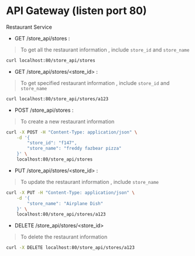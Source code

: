 # API Gateway (listen port 80)

Restaurant Service 

- GET /store_api/stores : 

> To get all the restaurant information , include `store_id` and `store_name` 

```bash
curl localhost:80/store_api/stores
```

- GET /store_api/stores/<store_id> : 

> To get specified restaurant information , include `store_id` and `store_name` 

```bash
curl localhost:80/store_api/stores/a123
```

- POST /store_api/stores : 

> To create a new restaurant information 

```bash
curl -X POST -H "Content-Type: application/json" \
    -d '{
        "store_id": "f147",
        "store_name": "freddy fazbear pizza"
    }' \
    localhost:80/store_api/stores
```
- PUT /store_api/stores/<store_id> : 

> To update the restaurant information , include `store_name`

```bash
curl -X PUT -H "Content-Type: application/json" \
    -d '{
        "store_name": "Airplane Dish"
    }' \
    localhost:80/store_api/stores/a123
```
- DELETE /store_api/stores/<store_id>

> To delete the restaurant information

```bash
curl -X DELETE localhost:80/store_api/stores/a123
```



